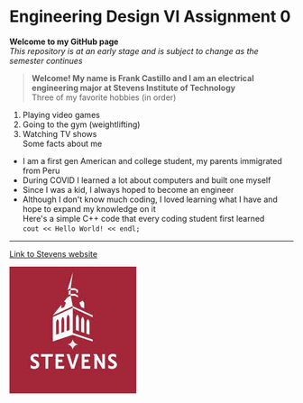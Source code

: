 # Engineering Design VI Assignment 0
**Welcome to my GitHub page**  
*This repository is at an early stage and is subject to change as the semester continues*  
> **Welcome! My name is Frank Castillo and I am an electrical engineering major at Stevens Institute of Technology**  
Three of my favorite hobbies (in order)
1. Playing video games
2. Going to the gym (weightlifting)
3. Watching TV shows  
Some facts about me
- I am a first gen American and college student, my parents immigrated from Peru
- During COVID I learned a lot about computers and built one myself
- Since I was a kid, I always hoped to become an engineer
- Although I don't know much coding, I loved learning what I have and hope to expand my knowledge on it  
Here's a simple C++ code that every coding student first learned  
`cout << Hello World! << endl;`  
---
[Link to Stevens website](https://www.stevens.edu)

![Stevens logo](stevens_logo.jpg)
